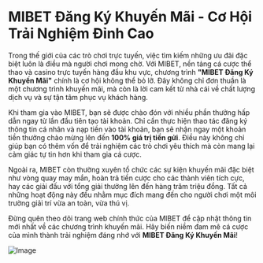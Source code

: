 # MIBET Đăng Ký Khuyến Mãi - Cơ Hội Trải Nghiệm Đỉnh Cao

Trong thế giới của các trò chơi trực tuyến, việc tìm kiếm những ưu đãi đặc biệt luôn là điều mà người chơi mong chờ. Với MIBET, nền tảng cá cược thể thao và casino trực tuyến hàng đầu khu vực, chương trình **"MIBET Đăng Ký Khuyến Mãi"** chính là cơ hội không thể bỏ lỡ. Đây không chỉ đơn thuần là một chương trình khuyến mãi, mà còn là lời cam kết từ nhà cái về chất lượng dịch vụ và sự tận tâm phục vụ khách hàng.

Khi tham gia vào MIBET, bạn sẽ được chào đón với nhiều phần thưởng hấp dẫn ngay từ lần đầu tiên tạo tài khoản. Chỉ cần thực hiện thao tác đăng ký thông tin cá nhân và nạp tiền vào tài khoản, bạn sẽ nhận ngay một khoản tiền thưởng chào mừng lên đến **100% giá trị tiền gửi**. Điều này không chỉ giúp bạn có thêm vốn để trải nghiệm các trò chơi yêu thích mà còn mang lại cảm giác tự tin hơn khi tham gia cá cược.

Ngoài ra, MIBET còn thường xuyên tổ chức các sự kiện khuyến mãi đặc biệt như vòng quay may mắn, hoàn trả tiền cược cho các thành viên tích cực, hay các giải đấu với tổng giải thưởng lên đến hàng trăm triệu đồng. Tất cả những hoạt động này đều nhằm mục đích mang đến cho người chơi một môi trường giải trí vừa an toàn, vừa thú vị.

Đừng quên theo dõi trang web chính thức của MIBET để cập nhật thông tin mới nhất về các chương trình khuyến mãi. Hãy biến niềm đam mê cá cược của mình thành trải nghiệm đáng nhớ với **MIBET Đăng Ký Khuyến Mãi**!

![Image](https://github.com/user-attachments/assets/bd51ea9f-0666-407b-a7a7-98ead6de688c)